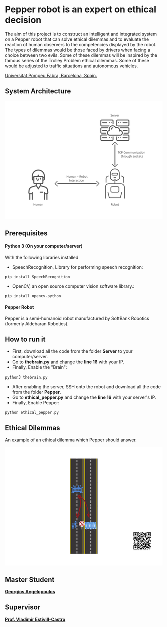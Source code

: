 # Pepper robot is an expert on ethical decision 

The aim of this project is to construct an intelligent and integrated system on a Pepper robot that can solve ethical dilemmas and to evaluate the reaction of human observers to the competencies displayed by the robot. The types of dilemmas would be those faced by drivers when facing a choice between two evils. Some of these dilemmas will be inspired by the famous series of the Trolley Problem ethical dilemmas. Some of these would be adjusted to traffic situations and autonomous vehicles. 



[Universitat Pompeu Fabra, Barcelona, Spain.](https://www.upf.edu/)


## System Architecture


<img src="/images/system_architecture.png" width="600">

## Prerequisites 

#### Python 3 (On your computer/server)

With the following libraries installed

* SpeechRecognition, Library for performing speech recognition:
```
pip install SpeechRecognition
```

* OpenCV, an open source computer vision software library.:
```
pip install opencv-python
```
#### Pepper Robot

Pepper is a semi-humanoid robot manufactured by SoftBank Robotics (formerly Aldebaran Robotics).



## How to run it

* First, download all the code from the folder **Server** to your computer/server.
* Go to **thebrain.py** and change the **line 16** with your IP.
* Finally, Enable the "Brain":

```
python3 thebrain.py
```

* After enabling the server, SSH onto the robot and download all the code from the folder **Pepper**.
* Go to **ethical_pepper.py** and change the **line 16** with your server's IP.
* Finally, Enable Pepper:

```
python ethical_pepper.py
```

## Ethical Dilemmas

An example of an ethical dilemma which Pepper should answer.

<img src="/images/Dilemmas/case_no1.png" width="650">

## Master Student

[**Georgios Angelopoulos**](https://www.linkedin.com/in/george-angelopoulos/)


## Supervisor

[**Prof. Vladimir Estivill-Castro**](https://www.upf.edu/web/etic/entry/-/-/54009/409/vladimir-estivill)

<!--
* spaCy is compatible with 64-bit CPython 2.7 / 3.5+ and runs on Unix/Linux, macOS/OS X and Windows:
```
pip install -U spacy
```

* gTTS (Google Text-to-Speech), a Python library and CLI tool to interface with Google Translate's text-to-speech API:
```
pip install gTTS
```

* SpeechRecognition, Library for performing speech recognition, with support for several engines and APIs, online and offline:
```
pip install SpeechRecognition
```




-->

